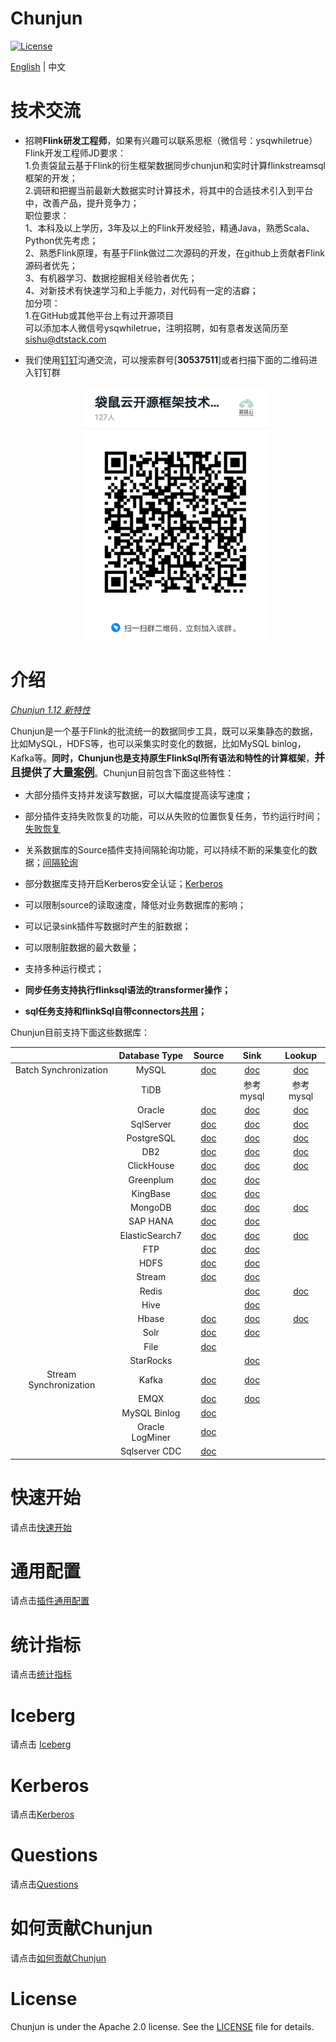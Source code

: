 Chunjun
============

[![License](https://img.shields.io/badge/license-Apache%202-4EB1BA.svg)](https://www.apache.org/licenses/LICENSE-2.0.html)

[English](README.md) | 中文

# 技术交流

- 招聘**Flink研发工程师**，如果有兴趣可以联系思枢（微信号：ysqwhiletrue）<BR>
  Flink开发工程师JD要求：<BR>
  1.负责袋鼠云基于Flink的衍生框架数据同步chunjun和实时计算flinkstreamsql框架的开发；<BR>
  2.调研和把握当前最新大数据实时计算技术，将其中的合适技术引入到平台中，改善产品，提升竞争力；<BR>
  职位要求：<BR>
  1、本科及以上学历，3年及以上的Flink开发经验，精通Java，熟悉Scala、Python优先考虑；<BR>
  2、熟悉Flink原理，有基于Flink做过二次源码的开发，在github上贡献者Flink源码者优先；<BR>
  3、有机器学习、数据挖掘相关经验者优先；<BR>
  4、对新技术有快速学习和上手能力，对代码有一定的洁癖；<BR>
  加分项：<BR>
  1.在GitHub或其他平台上有过开源项目<BR>
  可以添加本人微信号ysqwhiletrue，注明招聘，如有意者发送简历至[sishu@dtstack.com](mailto:sishu@dtstack.com)

- 我们使用[钉钉](https://www.dingtalk.com/)沟通交流，可以搜索群号[**30537511**]或者扫描下面的二维码进入钉钉群

  <div align=center>
     <img src=docs/images/ding.jpg width=300 />
   </div>

# 介绍

*[Chunjun 1.12 新特性](docs/changeLog.md)*

Chunjun是一个基于Flink的批流统一的数据同步工具，既可以采集静态的数据，比如MySQL，HDFS等，也可以采集实时变化的数据，比如MySQL binlog，Kafka等。**同时，Chunjun也是支持原生FlinkSql所有语法和特性的计算框架**，<big>**并且提供了大量[案例](Chunjun-examples)**</big>。Chunjun目前包含下面这些特性：

- 大部分插件支持并发读写数据，可以大幅度提高读写速度；

- 部分插件支持失败恢复的功能，可以从失败的位置恢复任务，节约运行时间；[失败恢复](docs/restore.md)

- 关系数据库的Source插件支持间隔轮询功能，可以持续不断的采集变化的数据；[间隔轮询](docs/offline/reader/mysqlreader.md)

- 部分数据库支持开启Kerberos安全认证；[Kerberos](docs/kerberos.md)

- 可以限制source的读取速度，降低对业务数据库的影响；

- 可以记录sink插件写数据时产生的脏数据；

- 可以限制脏数据的最大数量；

- 支持多种运行模式；

- **同步任务支持执行flinksql语法的transformer操作；**

- **sql任务支持和flinkSql自带connectors[共用](docs/conectorShare.md)；**

Chunjun目前支持下面这些数据库：

|                        | Database Type  | Source                                                    | Sink                                                      | Lookup
|:----------------------:|:--------------:|:---------------------------------------------------------:|:---------------------------------------------------------:|:---------------------------------------------------------:|
| Batch Synchronization  | MySQL          | [doc](docs/connectors/mysql/mysql-source.md)              | [doc](docs/connectors/mysql/mysql-sink.md)                |[doc](docs/connectors/mysql/mysql-lookup.md)               |
|                        | TiDB           |                                                           | 参考mysql                                                  |参考mysql                                                  |   
|                        | Oracle         | [doc](docs/connectors/oracle/oracle-source.md)            | [doc](docs/connectors/oracle/oracle-sink.md)              |[doc](docs/connectors/oracle/oracle-lookup.md)             |
|                        | SqlServer      | [doc](docs/connectors/sqlserver/sqlserver-source.md)      | [doc](docs/connectors/sqlserver/sqlserver-sink.md)        |[doc](docs/connectors/sqlserver/sqlserver-lookup.md)       |
|                        | PostgreSQL     | [doc](docs/connectors/postgres/postgres-source.md)        | [doc](docs/connectors/postgres/postgres-sink.md)          |[doc](docs/connectors/postgres/postgres-lookup.md)         |
|                        | DB2            | [doc](docs/connectors/db2/db2-source.md)                  | [doc](docs/connectors/db2/db2-sink.md)                    |[doc](docs/connectors/db2/db2-lookup.md)                   |
|                        | ClickHouse     | [doc](docs/connectors/clickhouse/clickhouse-source.md)    | [doc](docs/connectors/clickhouse/clickhouse-sink.md)      |[doc](docs/connectors/clickhouse/clickhouse-lookup.md)     |
|                        | Greenplum      | [doc](docs/connectors/greenplum/greenplum-source.md)      | [doc](docs/connectors/greenplum/greenplum-sink.md)        |                                                           |
|                        | KingBase       | [doc](docs/connectors/kingbase/kingbase-source.md)        | [doc](docs/connectors/kingbase/kingbase-sink.md)          |                                                           |
|                        | MongoDB        | [doc](docs/connectors/mongodb/mongodb-source.md)          | [doc](docs/connectors/mongodb/mongodb-sink.md)            |[doc](docs/connectors/mongodb/mongodb-lookup.md)           |
|                        | SAP HANA       | [doc](docs/connectors/saphana/saphana-source.md)          | [doc](docs/connectors/saphana/saphana-sink.md)            |                                                           |  
|                        | ElasticSearch7 | [doc](docs/connectors/elasticsearch7/es7-source.md)       | [doc](docs/connectors/elasticsearch7/es7-lookup.md)       |[doc](docs/connectors/elasticsearch7/es7-sink.md)          |
|                        | FTP            | [doc](docs/connectors/ftp/ftp-source.md)                  | [doc](docs/connectors/ftp/ftp-sink.md)                    |                                                           |
|                        | HDFS           | [doc](docs/connectors/hdfs/hdfs-source.md)                | [doc](docs/connectors/hdfs/hdfs-sink.md)                  |                                                           |
|                        | Stream         | [doc](docs/connectors/stream/stream-source.md)            | [doc](docs/connectors/stream/stream-sink.md)              |                                                           |
|                        | Redis          |                                                           | [doc](docs/connectors/redis/redis-sink.md)                |[doc](docs/connectors/redis/redis-lookup.md)               |
|                        | Hive           |                                                           | [doc](docs/connectors/hive/hive-sink.md)                  |                                                           |
|                        | Hbase          | [doc](docs/connectors/hbase/hbase-source.md)              | [doc](docs/connectors/hbase/hbase-sink.md)                |[doc](docs/connectors/hbase/hbase-lookup.md)               |
|                        | Solr           | [doc](docs/connectors/solr/solr-source.md)                | [doc](docs/connectors/solr/solr-sink.md)                  |                                                           |
|                        | File           |  [doc](docs/connectors/file/file-source.md)               |                                                           |                                                           |
|                        | StarRocks      |                                                           | [doc](docs/connectors/starrocks/starrocks-sink.md)        |                                                           |
| Stream Synchronization | Kafka          | [doc](docs/connectors/kafka/kafka-source.md)              | [doc](docs/connectors/kafka/kafka-sink.md)                |                                                           |
|                        | EMQX           | [doc](docs/connectors/emqx/emqx-source.md)                | [doc](docs/connectors/emqx/emqx-sink.md)                  |                                                           |
|                        | MySQL Binlog   | [doc](docs/connectors/binlog/binlog-source.md)            |                                                           |                                                           |
|                        | Oracle LogMiner | [doc](docs/connectors/logminer/LogMiner-source.md)       |                                                           |                                                           |
|                        | Sqlserver CDC | [doc](docs/connectors/sqlservercdc/SqlserverCDC-source.md) |                                                           |                                                           |      

# 快速开始

请点击[快速开始](docs/quickstart.md)

# 通用配置

请点击[插件通用配置](docs/generalconfig.md)

# 统计指标

请点击[统计指标](docs/statistics.md)

# Iceberg
请点击 [Iceberg](docs/iceberg.md)

# Kerberos

请点击[Kerberos](docs/kerberos.md)

# Questions

请点击[Questions](docs/questions.md)

# 如何贡献Chunjun

请点击[如何贡献Chunjun](docs/contribution.md)

# License

Chunjun is under the Apache 2.0 license. See
the [LICENSE](http://www.apache.org/licenses/LICENSE-2.0) file for details.
